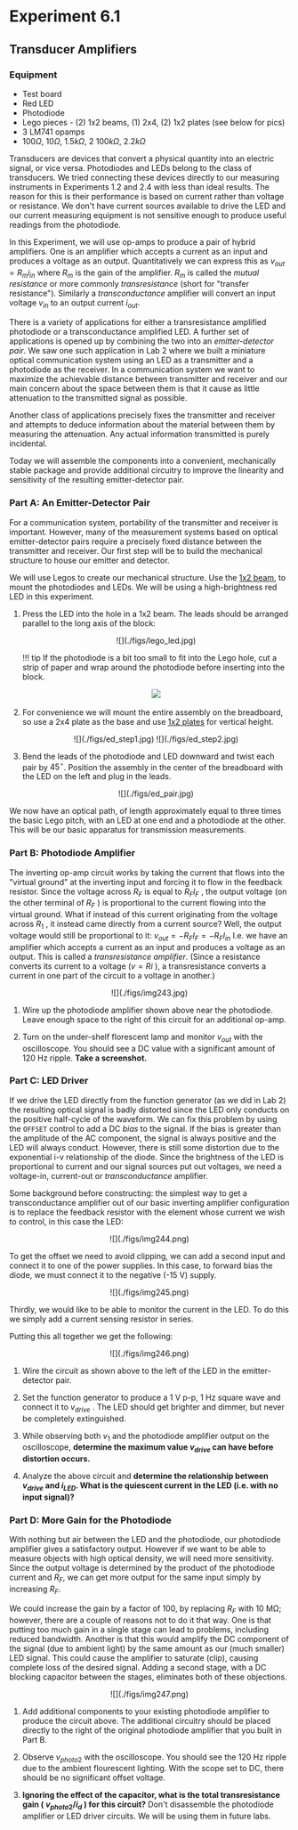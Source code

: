 # Experiment 6.1

## Transducer Amplifiers

### Equipment

* Test board
* Red LED
* Photodiode
* Lego pieces - (2) 1x2 beams, (1) 2x4, (2) 1x2 plates (see below for pics)
* 3 LM741 opamps
* 100$\Omega$, 10$\Omega$, 1.5$k\Omega$, 2 100$k\Omega$, 2.2$k\Omega$

Transducers are devices that convert a physical quantity into an electric
signal, or vice versa. Photodiodes and LEDs belong to the class of transducers.
We tried connecting these devices directly to our measuring instruments in
Experiments 1.2 and 2.4 with less than ideal results. The reason for this is
their performance is based on current rather than voltage or resistance. We
don't have current sources available to drive the LED and our current measuring
equipment is not sensitive enough to produce useful readings from the
photodiode.

In this Experiment, we will use op-amps to produce a pair of hybrid amplifiers.
One is an amplifier which accepts a current as an input and produces a voltage
as an output. Quantitatively we can express this as $v_{out}=R_mi_{in}$ where
$R_m$ is the gain of the amplifier. $R_m$ is called the *mutual resistance* or
more commonly *transresistance* (short for "transfer resistance"). Similarly a
*transconductance* amplifier will convert an input voltage $v_{in}$ to an
output current $i_{out}$.

There is a variety of applications for either a transresistance amplified
photodiode or a transconductance amplified LED. A further set of applications
is opened up by combining the two into an *emitter-detector pair*. We saw one
such application in Lab 2 where we built a miniature optical communication
system using an LED as a transmitter and a photodiode as the receiver. In a
communication system we want to maximize the achievable distance between
transmitter and receiver and our main concern about the space between them is
that it cause as little attenuation to the transmitted signal as possible.

Another class of applications precisely fixes the transmitter and receiver and
attempts to deduce information about the material between them by measuring the
attenuation. Any actual information transmitted is purely incidental.

Today we will assemble the components into a convenient, mechanically stable
package and provide additional circuitry to improve the linearity and
sensitivity of the resulting emitter-detector pair.

### Part A: An Emitter-Detector Pair

For a communication system, portability of the transmitter and receiver is
important. However, many of the measurement systems based on optical
emitter-detector pairs require a precisely fixed distance between the
transmitter and receiver. Our first step will be to build the mechanical
structure to house our emitter and detector.

We will use Legos to create our mechanical structure. Use the [1x2
beam](./figs/1x2beam.jpg), to mount the photodiodes and LEDs. We will be using
a high-brightness red LED in this experiment.

1. Press the LED into the hole in a 1x2 beam. The leads should be arranged
   parallel to the long axis of the block:

    <center>
    ![](./figs/lego_led.jpg)
    </center>

    !!! tip
        If the photodiode is a bit too small to fit into the Lego hole, cut a
        strip of paper and wrap around the photodiode before inserting into the
        block.
        <center>
        ![](./figs/lego_pd.jpg)
        </center>

2. For convenience we will mount the entire assembly on the breadboard, so use
   a 2x4 plate as the base and use [1x2 plates](./figs/1x2plate.jpg) for
   vertical height.  
    <center>
    ![](./figs/ed_step1.jpg)
    ![](./figs/ed_step2.jpg)
    </center>

3. Bend the leads of the photodiode and LED downward and twist each pair by
   $45^\circ$. Position the assembly in the center of the breadboard with the
   LED on the left and plug in the leads.
    <center>
    ![](./figs/ed_pair.jpg)
    </center>

We now have an optical path, of length approximately equal to three times the
basic Lego pitch, with an LED at one end and a photodiode at the other. This
will be our basic apparatus for transmission measurements.

### Part B: Photodiode Amplifier

The inverting op-amp circuit works by taking the current that flows into the
"virtual ground" at the inverting input and forcing it to flow in the feedback
resistor. Since the voltage across $R_F$ is equal to $R_F I_F$ , the output
voltage (on the other terminal of $R_F$ ) is proportional to the current
flowing into the virtual ground. What if instead of this current originating
from the voltage across $R_1$ , it instead came directly from a current source?
Well, the output voltage would still be proportional to it: $v_{out} = -R_F I_F
= -R_F I_{in}$ I.e. we have an amplifier which accepts a current as an input
and produces a voltage as an output.  This is called a *transresistance
amplifier*. (Since a resistance converts its current to a voltage ($v=Ri$ ), a
transresistance converts a current in one part of the circuit to a voltage in
another.)

<center>
![](./figs/img243.jpg)
</center>

1. Wire up the photodiode amplifier shown above near the photodiode.  Leave
   enough space to the right of this circuit for an additional op-amp.

2. Turn on the under-shelf florescent lamp and monitor $v_{out}$ with the
   oscilloscope. You should see a DC value with a significant amount of 120 Hz
   ripple. **Take a screenshot.**

### Part C: LED Driver

If we drive the LED directly from the function generator (as we did in Lab 2)
the resulting optical signal is badly distorted since the LED only conducts on
the positive half-cycle of the waveform. We can fix this problem by using the
`OFFSET` control to add a DC *bias* to the signal. If the bias is greater than
the amplitude of the AC component, the signal is always positive and the LED
will always conduct. However, there is still some distortion due to the
exponential i-v relationship of the diode. Since the brightness of the LED is
proportional to current and our signal sources put out voltages, we need a
voltage-in, current-out or *transconductance* amplifier.

Some background before constructing: the simplest way to get a transconductance
amplifier out of our basic inverting amplifier configuration is to replace the
feedback resistor with the element whose current we wish to control, in this
case the LED:

<center>
![](./figs/img244.png)
</center>

To get the offset we need to avoid clipping, we can add a second input and
connect it to one of the power supplies. In this case, to forward bias the
diode, we must connect it to the negative (-15 V) supply.

<center>
![](./figs/img245.png)
</center>

Thirdly, we would like to be able to monitor the current in the LED. To do this
we simply add a current sensing resistor in series.

Putting this all together we get the following:

<center>
![](./figs/img246.png)
</center>

1. Wire the circuit as shown above to the left of the LED in the
   emitter-detector pair.

2. Set the function generator to produce a 1 V p-p, 1 Hz square wave and
   connect it to $v_{drive}$ . The LED should get brighter and dimmer, but
   never be completely extinguished.

3. While observing both $v_1$ and the photodiode amplifier output on the
   oscilloscope, **determine the maximum value $v_{drive}$ can have before
   distortion occurs.**

4. Analyze the above circuit and **determine the relationship between
   $v_{drive}$ and $i_{LED}$. What is the quiescent current in the LED (i.e.
   with no input signal)?**

### Part D: More Gain for the Photodiode

With nothing but air between the LED and the photodiode, our photodiode
amplifier gives a satisfactory output. However if we want to be able to measure
objects with high optical density, we will need more sensitivity. Since the
output voltage is determined by the product of the photodiode current and
$R_F$, we can get more output for the same input simply by increasing $R_F$.

We could increase the gain by a factor of 100, by replacing $R_F$ with 10 MΩ;
however, there are a couple of reasons not to do it that way. One is that
putting too much gain in a single stage can lead to problems, including reduced
bandwidth. Another is that this would amplify the DC component of the signal
(due to ambient light) by the same amount as our (much smaller) LED signal.
This could cause the amplifier to saturate (clip), causing complete loss of the
desired signal. Adding a second stage, with a DC blocking capacitor between the
stages, eliminates both of these objections.

<center>
![](./figs/img247.png)
</center>

1. Add additional components to your existing photodiode amplifier to produce
   the circuit above. The additional circuitry should be placed directly to the
   right of the original photodiode amplifier that you built in Part B.

2. Observe $v_{photo2}$ with the oscilloscope. You should see the 120 Hz ripple
   due to the ambient flourescent lighting. With the scope set to DC, there
   should be no significant offset voltage.

3. **Ignoring the effect of the capacitor, what is the total transresistance
   gain ( $v_{photo2}/i_d$ ) for this circuit?** Don't disassemble the
   photodiode amplifier or LED driver circuits. We will be using them in future
   labs.
